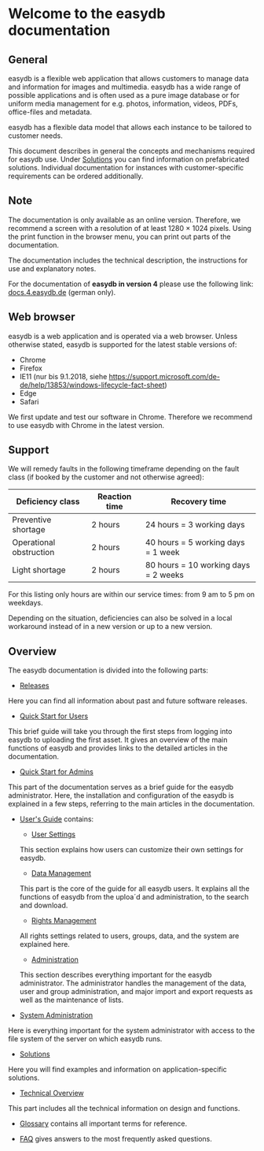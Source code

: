 # Welcome to the easydb documentation

## General
 
easydb is a flexible web application that allows customers to manage data and information for images and multimedia. easydb has a wide range of possible applications and is often used as a pure image database or for uniform media management for e.g. photos, information, videos, PDFs, office-files and metadata.

easydb has a flexible data model that allows each instance to be tailored to customer needs.

This document describes in general the concepts and mechanisms required for easydb use. Under [Solutions](./solutions/solutions.md) you can find information on prefabricated solutions. Individual documentation for instances with customer-specific requirements can be ordered additionally.

## Note

The documentation is only available as an online version. Therefore, we recommend a screen with a resolution of at least 1280 × 1024 pixels. Using the print function in the browser menu, you can print out parts of the documentation.

The documentation includes the technical description, the instructions for use and explanatory notes.

For the documentation of **easydb in version 4** please use the following link: [docs.4.easydb.de](http://docs.4.easydb.de) (german only).

## Web browser

easydb is a web application and is operated via a web browser. Unless otherwise stated, easydb is supported for the latest stable versions of:

* Chrome
* Firefox
* IE11 (nur bis 9.1.2018, siehe ​https://support.microsoft.com/de-de/help/13853/windows-lifecycle-fact-sheet)
* Edge
* Safari

We first update and test our software in Chrome. Therefore we recommend to use easydb with Chrome in the latest version.

## Support

We will remedy faults in the following timeframe depending on the fault class (if booked by the customer and not otherwise agreed):

|Deficiency class|Reaction time|Recovery time|
|-|-|-|
|Preventive shortage|     2 hours|             24 hours = 3 working days|
|Operational obstruction| 2 hours|             40 hours = 5 working days = 1 week|
|Light shortage          |2 hours  |           80 hours = 10 working days = 2 weeks|

For this listing only hours are within our service times: from 9 am to 5 pm on weekdays.

Depending on the situation, deficiencies can also be solved in a local workaround instead of in a new version or up to a new version.

## Overview

The easydb documentation is divided into the following parts:

* [Releases](./releases/releases.md)

Here you can find all information about past and future software releases.

* [Quick Start for Users](./getstarteduser/getstarteduser.md)

This brief guide will take you through the first steps from logging into easydb to uploading the first asset. It gives an overview of the main functions of easydb and provides links to the detailed articles in the documentation.

* [Quick Start for Admins](./getstartedadmin/getstartedadmin.md)

This part of the documentation serves as a brief guide for the easydb administrator. Here, the installation and configuration of the easydb is explained in a few steps, referring to the main articles in the documentation.

* [User's Guide](./webfrontend/webfrontend.md) contains:

	* [User Settings](./webfrontend/userprefs/userprefs.md)

	This section explains how users can customize their own settings for easydb.

	* [Data Management](./webfrontend/datamanagement/datamanagement.md)

	This part is the core of the guide for all easydb users. It explains all the functions of easydb from the uploa´d and administration, to the search and download.

	* [Rights Management](./webfrontend/rightsmanagement/rightsmanagement.md)

	All rights settings related to users, groups, data, and the system are explained here.

	* [Administration](./webfrontend/datamanagement/datamanagement.md)

	This section describes everything important for the easydb administrator. The administrator handles the management of the data, user and group administration, and major import and export requests as well as the maintenance of lists.

* [System Administration](./sysadmin/sysadmin.md)

Here is everything important for the system administrator with access to the file system of the server on which easydb runs.

* [Solutions](./solutions/solutions.md)

Here you will find examples and information on application-specific solutions.

* [Technical Overview](./technical/technical.md)

This part includes all the technical information on design and functions.

* [Glossary](./glossary/glossary.md) contains all important terms for reference.

* [FAQ](./faq/faq.md) gives answers to the most frequently asked questions.